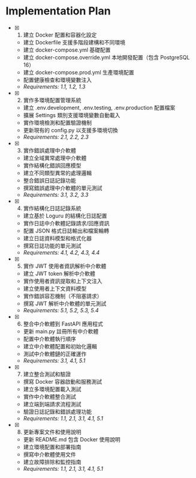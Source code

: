 # Implementation Plan

- [x] 1. 建立 Docker 配置和容器化設定

  - 建立 Dockerfile 支援多階段建構和不同環境
  - 建立 docker-compose.yml 基礎配置
  - 建立 docker-compose.override.yml 本地開發配置（包含 PostgreSQL 16）
  - 建立 docker-compose.prod.yml 生產環境配置
  - 配置健康檢查和環境變數注入
  - _Requirements: 1.1, 1.2, 1.3_

- [x] 2. 實作多環境配置管理系統

  - 建立 .env.development, .env.testing, .env.production 配置檔案
  - 擴展 Settings 類別支援環境變數自動載入
  - 實作環境檢測和配置驗證機制
  - 更新現有的 config.py 以支援多環境切換
  - _Requirements: 2.1, 2.2, 2.3_

- [x] 3. 實作錯誤處理中介軟體

  - 建立全域異常處理中介軟體
  - 實作結構化錯誤回應模型
  - 建立不同類型異常的處理邏輯
  - 整合錯誤日誌記錄功能
  - 撰寫錯誤處理中介軟體的單元測試
  - _Requirements: 3.1, 3.2, 3.3_

- [x] 4. 實作結構化日誌記錄系統

  - 建立基於 Loguru 的結構化日誌配置
  - 實作日誌中介軟體記錄請求/回應資訊
  - 配置 JSON 格式日誌輸出和檔案輪轉
  - 建立日誌資料模型和格式化器
  - 撰寫日誌功能的單元測試
  - _Requirements: 4.1, 4.2, 4.3, 4.4_

- [x] 5. 實作 JWT 使用者資訊解析中介軟體

  - 建立 JWT token 解析中介軟體
  - 實作使用者資訊提取和上下文注入
  - 建立使用者上下文資料模型
  - 實作錯誤容忍機制（不阻塞請求）
  - 撰寫 JWT 解析中介軟體的單元測試
  - _Requirements: 5.1, 5.2, 5.3, 5.4_

- [x] 6. 整合中介軟體到 FastAPI 應用程式

  - 更新 main.py 註冊所有中介軟體
  - 配置中介軟體執行順序
  - 建立中介軟體配置和初始化邏輯
  - 測試中介軟體鏈的正確運作
  - _Requirements: 3.1, 4.1, 5.1_

- [x] 7. 建立整合測試和驗證

  - 撰寫 Docker 容器啟動和服務測試
  - 建立多環境配置載入測試
  - 實作中介軟體整合測試
  - 建立端到端請求流程測試
  - 驗證日誌記錄和錯誤處理功能
  - _Requirements: 1.1, 2.1, 3.1, 4.1, 5.1_

- [x] 8. 更新專案文件和使用說明
  - 更新 README.md 包含 Docker 使用說明
  - 建立環境配置和部署指南
  - 撰寫中介軟體使用文件
  - 建立故障排除和監控指南
  - _Requirements: 1.1, 2.1, 3.1, 4.1, 5.1_

